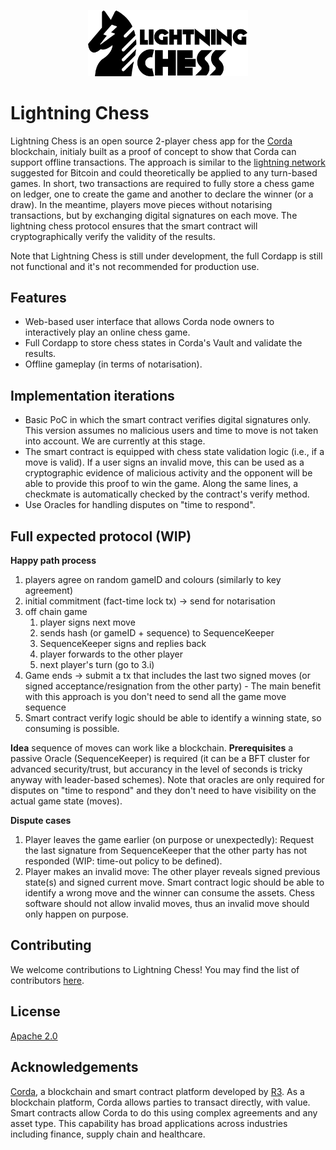 <p align="center">
  <img src="./lightning-chess-full-logo.png" alt="Lightning Chess" width="256">
</p>

# Lightning Chess

Lightning Chess is an open source 2-player chess app for the [Corda](https://corda.net) blockchain, initialy built as a proof of concept to show that Corda can support offline transactions. The approach is similar to the [lightning network](https://lightning.network) suggested for Bitcoin and could theoretically be applied to any turn-based games. In short, two transactions are required to fully store a chess game on ledger, one to create the game and another to declare the winner (or a draw). In the meantime, players move pieces without notarising transactions, but by exchanging digital signatures on each move. The lightning chess protocol ensures that the smart contract will cryptographically verify the validity of the results.

Note that Lightning Chess is still under development, the full Cordapp is still not functional and it's not recommended for production use.

## Features

* Web-based user interface that allows Corda node owners to interactively play an online chess game.
* Full Cordapp to store chess states in Corda's Vault and validate the results. 
* Offline gameplay (in terms of notarisation).

## Implementation iterations

- Basic PoC in which the smart contract verifies digital signatures only. This version assumes no malicious users and time to move is not taken into account. We are currently at this stage.
- The smart contract is equipped with chess state validation logic (i.e., if a move is valid). If a user signs an invalid move, this can be used as a cryptographic evidence of malicious activity and the opponent will be able to provide this proof to win the game. Along the same lines, a checkmate is automatically checked by the contract's verify method. 
- Use Oracles for handling disputes on "time to respond".

## Full expected protocol (WIP)

**Happy path process**

1. players agree on random gameID and colours (similarly to key agreement)
2. initial commitment (fact-time lock tx) → send for notarisation
3. off chain game
   1. player signs next move
   2. sends hash (or gameID + sequence) to SequenceKeeper
   3. SequenceKeeper signs and replies back
   4. player forwards to the other player
   5. next player's turn (go to 3.i)
4. Game ends → submit a tx that includes the last two signed moves (or signed acceptance/resignation from the other party) - The main benefit with this approach is you don't need to send all the game move sequence
5. Smart contract verify logic should be able to identify a winning state, so consuming is possible.

**Idea** sequence of moves can work like a blockchain.
**Prerequisites** a passive Oracle (SequenceKeeper) is required (it can be a BFT cluster for advanced security/trust, but accurancy in the level of seconds is tricky anyway with leader-based schemes). Note that oracles are only required for disputes on "time to respond" and they don't need to have visibility on the actual game state (moves).

**Dispute cases**
 1. Player leaves the game earlier (on purpose or unexpectedly): Request the last signature from SequenceKeeper that the other party has not responded (WIP: time-out policy to be defined).
 2. Player makes an invalid move: The other player reveals signed previous state(s) and signed current move. Smart contract logic should be able to identify a wrong move and the winner can consume the assets. Chess software should not allow invalid moves, thus an invalid move should only happen on purpose.

## Contributing

We welcome contributions to Lightning Chess! You may find the list of contributors [here](./CONTRIBUTORS.md).

## License

[Apache 2.0](./LICENSE.md)

## Acknowledgements

[Corda](https://corda.net), a blockchain and smart contract platform developed by [R3](https://r3.com). As a blockchain platform, Corda allows parties to transact directly, with value. Smart contracts allow Corda to do this using complex agreements and any asset type. This capability has broad applications across industries including finance, supply chain and healthcare.
